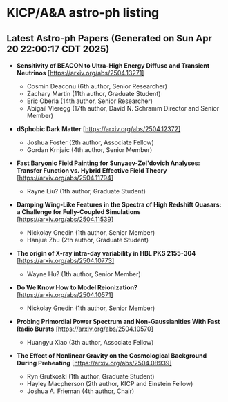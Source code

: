 # KICP/A&A astro-ph listing

## Latest Astro-ph Papers (Generated on Sun Apr 20 22:00:17 CDT 2025)

- **Sensitivity of BEACON to Ultra-High Energy Diffuse and Transient Neutrinos**
[https://arxiv.org/abs/2504.13271]
  + Cosmin Deaconu (6th author, Senior Researcher)
  + Zachary Martin (11th author, Graduate Student)
  + Eric Oberla (14th author, Senior Researcher)
  + Abigail Vieregg (17th author, David N. Schramm Director and Senior Member)

- **dSphobic Dark Matter**
[https://arxiv.org/abs/2504.12372]
  + Joshua Foster (2th author, Associate Fellow)
  + Gordan Krnjaic (4th author, Senior Member)

- **Fast Baryonic Field Painting for Sunyaev-Zel'dovich Analyses: Transfer Function vs. Hybrid Effective Field Theory**
[https://arxiv.org/abs/2504.11794]
  + Rayne Liu? (1th author, Graduate Student)

- **Damping Wing-Like Features in the Spectra of High Redshift Quasars: a Challenge for Fully-Coupled Simulations**
[https://arxiv.org/abs/2504.11539]
  + Nickolay Gnedin (1th author, Senior Member)
  + Hanjue Zhu (2th author, Graduate Student)

- **The origin of X-ray intra-day variability in HBL PKS 2155-304**
[https://arxiv.org/abs/2504.10773]
  + Wayne Hu? (1th author, Senior Member)

- **Do We Know How to Model Reionization?**
[https://arxiv.org/abs/2504.10571]
  + Nickolay Gnedin (1th author, Senior Member)

- **Probing Primordial Power Spectrum and Non-Gaussianities With Fast Radio Bursts**
[https://arxiv.org/abs/2504.10570]
  + Huangyu Xiao (3th author, Associate Fellow)

- **The Effect of Nonlinear Gravity on the Cosmological Background During Preheating**
[https://arxiv.org/abs/2504.08939]
  + Ryn Grutkoski (1th author, Graduate Student)
  + Hayley Macpherson (2th author, KICP and  Einstein Fellow)
  + Joshua A. Frieman (4th author, Chair)

